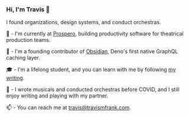 ### Hi, I'm Travis 👋
I found organizations, design systems, and conduct orchestras.

🏢 - I'm currently at [Prospero](https://prosperoapp.com), building productivity software for theatrical production teams.

🔭 - I'm a founding contributor of [Obsidian](https://github.com/open-source-labs/obsidian), Deno's first native GraphQL caching layer.

🎓 - I'm a lifelong student, and you can learn with me by following [my writing](http://www.travismfrank.com/).

🎹 - I wrote musicals and conducted orchestras before COVID, and I still enjoy writing and playing with my partner.

📫 - You can reach me at travis@travismfrank.com.
